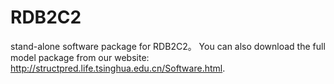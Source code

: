 # RDB2C2
stand-alone software package for RDB2C2。
You can also download the full model package from our website: http://structpred.life.tsinghua.edu.cn/Software.html.
